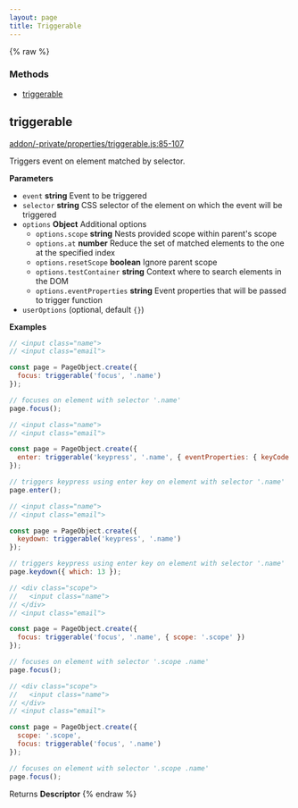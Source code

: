 ```yaml
---
layout: page
title: Triggerable
---
```


{% raw %}
### Methods

- [triggerable](#triggerable)

## triggerable

[addon/-private/properties/triggerable.js:85-107](https://github.com/san650/ember-cli-page-object/blob/f70ce5d253619a25948ed1de7c34cb3f3978c953/addon/-private/properties/triggerable.js#L85-L107 "Source code on GitHub")

Triggers event on element matched by selector.

**Parameters**

-   `event` **string** Event to be triggered
-   `selector` **string** CSS selector of the element on which the event will be triggered
-   `options` **Object** Additional options
    -   `options.scope` **string** Nests provided scope within parent's scope
    -   `options.at` **number** Reduce the set of matched elements to the one at the specified index
    -   `options.resetScope` **boolean** Ignore parent scope
    -   `options.testContainer` **string** Context where to search elements in the DOM
    -   `options.eventProperties` **string** Event properties that will be passed to trigger function
-   `userOptions`   (optional, default `{}`)

**Examples**

```javascript
// <input class="name">
// <input class="email">

const page = PageObject.create({
  focus: triggerable('focus', '.name')
});

// focuses on element with selector '.name'
page.focus();
```

```javascript
// <input class="name">
// <input class="email">

const page = PageObject.create({
  enter: triggerable('keypress', '.name', { eventProperties: { keyCode: 13 } })
});

// triggers keypress using enter key on element with selector '.name'
page.enter();
```

```javascript
// <input class="name">
// <input class="email">

const page = PageObject.create({
  keydown: triggerable('keypress', '.name')
});

// triggers keypress using enter key on element with selector '.name'
page.keydown({ which: 13 });
```

```javascript
// <div class="scope">
//   <input class="name">
// </div>
// <input class="email">

const page = PageObject.create({
  focus: triggerable('focus', '.name', { scope: '.scope' })
});

// focuses on element with selector '.scope .name'
page.focus();
```

```javascript
// <div class="scope">
//   <input class="name">
// </div>
// <input class="email">

const page = PageObject.create({
  scope: '.scope',
  focus: triggerable('focus', '.name')
});

// focuses on element with selector '.scope .name'
page.focus();
```

Returns **Descriptor** 
{% endraw %}